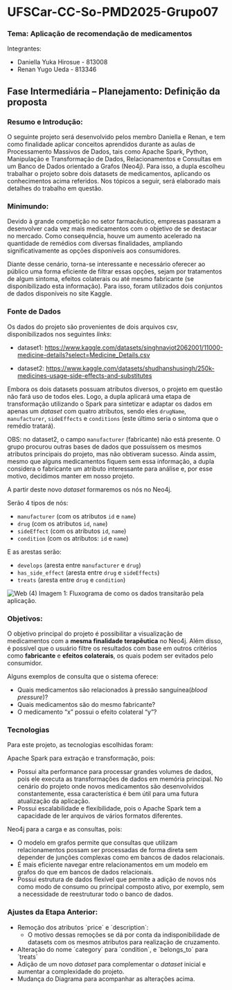 # UFSCar-CC-So-PMD2025-Grupo07

### Tema: Aplicação de recomendação de medicamentos

Integrantes:
- Daniella Yuka Hirosue - 813008
- Renan Yugo Ueda - 813346

## Fase Intermediária – Planejamento: Definição da proposta

### Resumo e Introdução:

  O seguinte projeto será desenvolvido pelos membro Daniella e Renan, e tem como finalidade aplicar conceitos aprendidos durante as aulas de Processamento Massivos de Dados, tais como Apache Spark, Python, Manipulação e Transformação de Dados, Relacionamentos e Consultas em um Banco de Dados orientado a Grafos (Neo4j).
Para isso, a dupla escolheu trabalhar o projeto sobre dois datasets de medicamentos, aplicando os conhecimentos acima referidos.
Nos tópicos a seguir, será elaborado mais detalhes do trabalho em questão.

### Minimundo:

  Devido à grande competição no setor farmacêutico, empresas passaram a desenvolver cada vez mais medicamentos com o objetivo de se destacar no mercado. Como consequência, houve um aumento acelerado na quantidade de remédios com diversas finalidades, ampliando significativamente as opções disponíveis aos consumidores.

  Diante desse cenário, torna-se interessante e necessário oferecer ao público uma forma eficiente de filtrar essas opções, sejam por tratamentos de algum sintoma, efeitos colaterais ou até mesmo fabricante (se disponibilizado esta informação). Para isso, foram utilizados dois conjuntos de dados disponíveis no site Kaggle.

### Fonte de Dados
  Os dados do projeto são provenientes de dois arquivos csv, disponibilizados nos seguintes *links*:

- dataset1: https://www.kaggle.com/datasets/singhnavjot2062001/11000-medicine-details?select=Medicine_Details.csv
  
- dataset2: https://www.kaggle.com/datasets/shudhanshusingh/250k-medicines-usage-side-effects-and-substitutes

Embora os dois datasets possuam atributos diversos, o projeto em questão não fará uso de todos eles. Logo, a dupla aplicará uma etapa de transformação utilizando o Spark para sintetizar e adaptar os dados em apenas um *dataset* com quatro atributos, sendo eles `drugName`, `manufacturer`, `sideEffects` e `conditions` (este último seria o sintoma que o remédio tratará).

OBS: no dataset2, o campo `manufacturer` (fabricante) não está presente. 
O grupo procurou outras bases de dados que possuíssem os mesmos atributos principais do projeto, mas não obtiveram sucesso. 
Ainda assim, mesmo que alguns medicamentos fiquem sem essa informação, a dupla considera o fabricante um atributo interessante para análise e, por esse motivo, decidimos manter em nosso projeto.

A partir deste novo *dataset* formaremos os nós no Neo4j.

Serão 4 tipos de nós: 
- `manufacturer` (com os atributos `id` e `name`)
- `drug` (com os atributos `id`, `name`)
- `sideEffect` (com os atributos `id`, `name`) 
- `condition` (com os atributos: `id` e `name`)

E as arestas serão:
- `develops` (aresta entre `manufacturer` e `drug`)
- `has_side_effect` (aresta entre `drug` e `sideEffects`)
- `treats` (aresta entre `drug` e `condition`)

![Web (4)](https://github.com/user-attachments/assets/e1fa67bc-b29a-4d4d-a967-da7c3ffae82d)
Imagem 1: Fluxograma de como os dados transitarão pela aplicação.

### Objetivos:

  O objetivo principal do projeto é possibilitar a visualização de medicamentos com a **mesma finalidade terapêutica** no Neo4j.
Além disso, é possível que o usuário filtre os resultados com base em outros critérios como **fabricante** e **efeitos colaterais**, os quais podem ser evitados pelo consumidor.

Alguns exemplos de consulta que o sistema oferece:
  - Quais medicamentos são relacionados à pressão sanguínea(*blood pressure*)?
  - Quais medicamentos são do mesmo fabricante?
  - O medicamento “x” possui o efeito colateral “y”? 

### Tecnologias
Para este projeto, as tecnologias escolhidas foram:

Apache Spark para extração e transformação, pois:
- Possui alta performance para processar grandes volumes de dados, pois ele executa as transformações de dados em memória principal. No cenário do projeto onde novos medicamentos são desenvolvidos constantemente, essa característica é bem útil para uma futura atualização da aplicação.
- Possui escalabilidade e flexibilidade, pois o Apache Spark tem a capacidade de ler arquivos de vários formatos diferentes.

Neo4j para a carga e as consultas, pois:
- O modelo em grafos permite que consultas que utilizam relacionamentos possam ser processadas de forma direta sem depender de junções complexas como em bancos de dados relacionais.
- É mais eficiente navegar entre relacionamentos em um modelo em grafos do que em bancos de dados relacionais.
- Possui estrutura de dados flexível que permite a adição de novos nós como modo de consumo ou principal composto ativo, por exemplo, sem a necessidade de reestruturar todo o banco de dados.

### Ajustes da Etapa Anterior:
- Remoção dos atributos ´price´ e ´description´:
    - O motivo dessas remoções se dá por conta da indisponibilidade de datasets com os mesmos atributos para realização de cruzamento.
- Alteração do nome ´category´ para ´condition´, e ´belongs_to´ para ´treats´
- Adição de um novo *dataset* para complementar o *dataset* inicial e aumentar a complexidade do projeto.
- Mudança do Diagrama para acompanhar as alterações acima.


